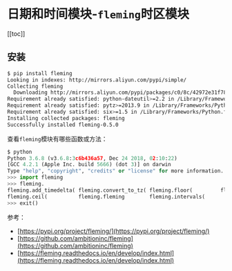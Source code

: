 # 日期和时间模块-`fleming`时区模块


[[toc]]

## 安装

```sh
$ pip install fleming
Looking in indexes: http://mirrors.aliyun.com/pypi/simple/
Collecting fleming
  Downloading http://mirrors.aliyun.com/pypi/packages/c0/8c/42972e31f78e54dcd7fe74677439e03037b2ba11af994d65324791a27fe4/fleming-0.5.0-py2.py3-none-any.whl (9.7 kB)
Requirement already satisfied: python-dateutil>=2.2 in /Library/Frameworks/Python.framework/Versions/3.6/lib/python3.6/site-packages (from fleming) (2.8.1)
Requirement already satisfied: pytz>=2013.9 in /Library/Frameworks/Python.framework/Versions/3.6/lib/python3.6/site-packages (from fleming) (2020.1)
Requirement already satisfied: six>=1.5 in /Library/Frameworks/Python.framework/Versions/3.6/lib/python3.6/site-packages (from python-dateutil>=2.2->fleming) (1.14.0)
Installing collected packages: fleming
Successfully installed fleming-0.5.0
```

查看`fleming`模块有哪些函数或方法：

```py
$ python
Python 3.6.8 (v3.6.8:3c6b436a57, Dec 24 2018, 02:10:22)
[GCC 4.2.1 (Apple Inc. build 5666) (dot 3)] on darwin
Type "help", "copyright", "credits" or "license" for more information.
>>> import fleming
>>> fleming.
fleming.add_timedelta( fleming.convert_to_tz( fleming.floor(         fleming.unix_time(
fleming.ceil(          fleming.fleming        fleming.intervals(
>>> exit()
```



参考：

- [https://pypi.org/project/fleming/](https://pypi.org/project/fleming/)
- [https://github.com/ambitioninc/fleming](https://github.com/ambitioninc/fleming)
- [https://fleming.readthedocs.io/en/develop/index.html](https://fleming.readthedocs.io/en/develop/index.html)



